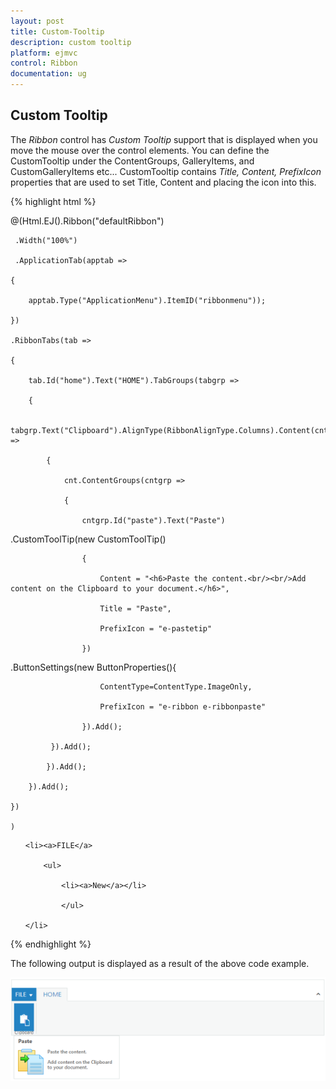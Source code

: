 ```yaml
---
layout: post
title: Custom-Tooltip
description: custom tooltip
platform: ejmvc
control: Ribbon
documentation: ug
---
```


## Custom Tooltip

The _Ribbon_ control has _Custom Tooltip_ support that is displayed when you move the mouse over the control elements. You can define the CustomTooltip under the ContentGroups, GalleryItems, and CustomGalleryItems etc... CustomTooltip contains _Title, Content, PrefixIcon_ properties that are used to set Title, Content and placing the icon into this.



{% highlight html %}

@(Html.EJ().Ribbon("defaultRibbon")

     .Width("100%")

     .ApplicationTab(apptab =>

    {

        apptab.Type("ApplicationMenu").ItemID("ribbonmenu"));

    })

    .RibbonTabs(tab =>

    {

        tab.Id("home").Text("HOME").TabGroups(tabgrp =>

        {

            tabgrp.Text("Clipboard").AlignType(RibbonAlignType.Columns).Content(cnt =>

            {

                cnt.ContentGroups(cntgrp =>

                {

                    cntgrp.Id("paste").Text("Paste")

.CustomToolTip(new CustomToolTip()

                    {

                        Content = "<h6>Paste the content.<br/><br/>Add content on the Clipboard to your document.</h6>",

                        Title = "Paste",

                        PrefixIcon = "e-pastetip"

                    })

.ButtonSettings(new ButtonProperties(){

                        ContentType=ContentType.ImageOnly,

                        PrefixIcon = "e-ribbon e-ribbonpaste"

                    }).Add();                

             }).Add();

            }).Add();

        }).Add();

    })

    )

<ul id="ribbonmenu">

    <li><a>FILE</a>

        <ul>

            <li><a>New</a></li>

            </ul>

    </li>

</ul>



{% endhighlight %}



The following output is displayed as a result of the above code example.

![](Custom-Tooltip_images/Custom-Tooltip_img1.png)



